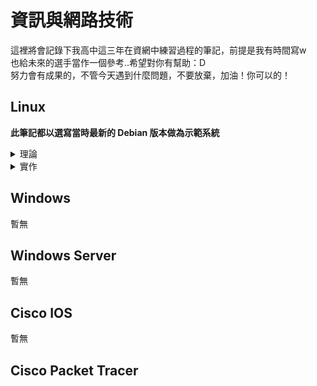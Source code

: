 # 資訊與網路技術

這裡將會記錄下我高中這三年在資網中練習過程的筆記，前提是我有時間寫w</br>
也給未來的選手當作一個參考..希望對你有幫助：D</br>
努力會有成果的，不管今天遇到什麼問題，不要放棄，加油！你可以的！

## Linux

**此筆記都以選寫當時最新的 Debian 版本做為示範系統**

<details>
<summary>理論</summary>

- [Linux 底層架構](/Linux/Linux_底層架構.md)
- [底層架構 - UNIX](/Linux/底層架構-UNIX.md)

</details>

<details>
<summary>實作</summary>

- [前置作業]
- [networking]
- [SSH]
- [Routing]
- [DHCP]
- [bind9]
- [nginx]
- [Easy-RSA]

</details>

## Windows

暫無

## Windows Server

暫無

## Cisco IOS

暫無

## Cisco Packet Tracer
